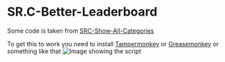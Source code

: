 # SR.C-Better-Leaderboard

Some code is taken from [SRC-Show-All-Categories](https://github.com/OceanBagel/SRC-Show-All-Categories)

To get this to work you need to install [Tampermonkey](https://chrome.google.com/webstore/detail/tampermonkey/dhdgffkkebhmkfjojejmpbldmpobfkfo?hl=en) or [Greasemonkey](https://addons.mozilla.org/en-US/firefox/addon/greasemonkey) or something like that
![Image showing the script](https://media.discordapp.net/attachments/847776479030935567/912902007013130240/unknown.png)
